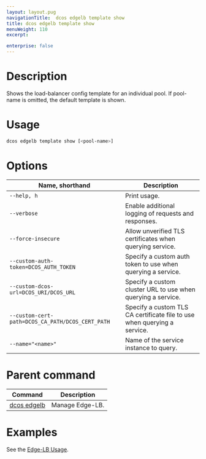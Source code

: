 ```yaml
---
layout: layout.pug
navigationTitle:  dcos edgelb template show
title: dcos edgelb template show
menuWeight: 110
excerpt:

enterprise: false
---
```


# Description
Shows the load-balancer config template for an individual pool. If pool-name is omitted, the default template is shown.

# Usage

```bash
dcos edgelb template show [<pool-name>]
```

# Options

| Name, shorthand | Description |
|---------|-------------|
| `--help, h`   | Print usage. |
| `--verbose`   | Enable additional logging of requests and responses. |
| `--force-insecure`   | Allow unverified TLS certificates when querying service. |
| `--custom-auth-token=DCOS_AUTH_TOKEN`   | Specify a custom auth token to use when querying a service. |
| `--custom-dcos-url=DCOS_URI/DCOS_URL`   | Specify a custom cluster URL to use when querying a service. |
| `--custom-cert-path=DCOS_CA_PATH/DCOS_CERT_PATH`   | Specify a custom TLS CA certificate file to use when querying a service. |
| `--name="<name>"`   | Name of the service instance to query. |

# Parent command

| Command | Description |
|---------|-------------|
| [dcos edgelb](/service-docs/edge-lb/1.0.0/cli-reference) |  Manage Edge-LB. |

# Examples

See the [Edge-LB Usage](/service-docs/edge-lb/1.0.0/usage).
